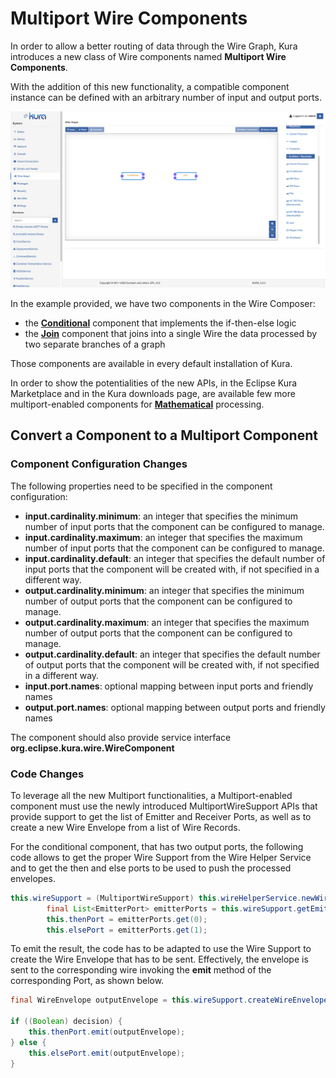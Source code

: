 # Multiport Wire Components

In order to allow a better routing of data through the Wire Graph, Kura introduces a new class of Wire components named **Multiport Wire Components**.

With the addition of this new functionality, a compatible component instance can be defined with an arbitrary number of input and output ports.

![Multiport Wire Components](./images/multiport-wire-components.png)

In the example provided, we have two components in the Wire Composer:

- the **[Conditional](../script-components/nashorn-conditional-component.md)** component that implements the if-then-else logic
- the **[Join](./join-component.md)** component that joins into a single Wire the data processed by two separate branches of a graph

Those components are available in every default installation of Kura.

In order to show the potentialities of the new APIs, in the Eclipse Kura Marketplace and in the Kura downloads page, are available few more multiport-enabled components for **[Mathematical](./mathematical-components-example.md)** processing.



## Convert a Component to a Multiport Component

### Component Configuration Changes

The following properties need to be specified in the component configuration:

- **input.cardinality.minimum**: an integer that specifies the minimum number of input ports that the component can be configured to manage.
- **input.cardinality.maximum**: an integer that specifies the maximum number of input ports that the component can be configured to manage.
- **input.cardinality.default**: an integer that specifies the default number of input ports that the component will be created with, if not specified in a different way.
- **output.cardinality.minimum**: an integer that specifies the minimum number of output ports that the component can be configured to manage.
- **output.cardinality.maximum**: an integer that specifies the maximum number of output ports that the component can be configured to manage.
- **output.cardinality.default**: an integer that specifies the default number of output ports that the component will be created with, if not specified in a different way.
- **input.port.names**: optional mapping between input ports and friendly names
- **output.port.names**: optional mapping between output ports and friendly names

The component should also provide service interface **org.eclipse.kura.wire.WireComponent**

### Code Changes

To leverage all the new Multiport functionalities, a Multiport-enabled component must use the newly introduced MultiportWireSupport APIs that provide support to get the list of Emitter and Receiver Ports, as well as to create a new Wire Envelope from a list of Wire Records.

For the conditional component, that has two output ports, the following code allows to get the proper Wire Support from the Wire Helper Service and to get the then and else ports to be used to push the processed envelopes.

```java
this.wireSupport = (MultiportWireSupport) this.wireHelperService.newWireSupport(this);
        final List<EmitterPort> emitterPorts = this.wireSupport.getEmitterPorts();
        this.thenPort = emitterPorts.get(0);
        this.elsePort = emitterPorts.get(1);
```

To emit the result, the code has to be adapted to use the Wire Support to create the Wire Envelope that has to be sent. Effectively, the envelope is sent to the corresponding wire invoking the **emit** method of the corresponding Port, as shown below.

```java
final WireEnvelope outputEnvelope = this.wireSupport.createWireEnvelope(inputRecords);

if ((Boolean) decision) {
    this.thenPort.emit(outputEnvelope);
} else {
    this.elsePort.emit(outputEnvelope);
}
```
